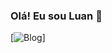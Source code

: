 ### Olá! Eu sou Luan 💫

[![Blog](https://github-readme-stats.vercel.app/api?username={username}&theme=blue-green)]

